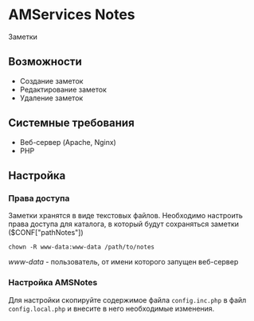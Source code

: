 # AMServices Notes
Заметки


## Возможности
- Создание заметок
- Редактирование заметок
- Удаление заметок


## Системные требования
- Веб-сервер (Apache, Nginx)
- PHP


## Настройка
### Права доступа
Заметки хранятся в виде текстовых файлов. Необходимо настроить права доступа для каталога, в который будут сохраняться заметки ($CONF["pathNotes"])

```
chown -R www-data:www-data /path/to/notes
```

*www-data* - пользователь, от имени которого запущен веб-сервер
    

### Настройка AMSNotes
Для настройки скопируйте содержимое файла `config.inc.php` в файл `config.local.php` и внесите в него необходимые изменения.
